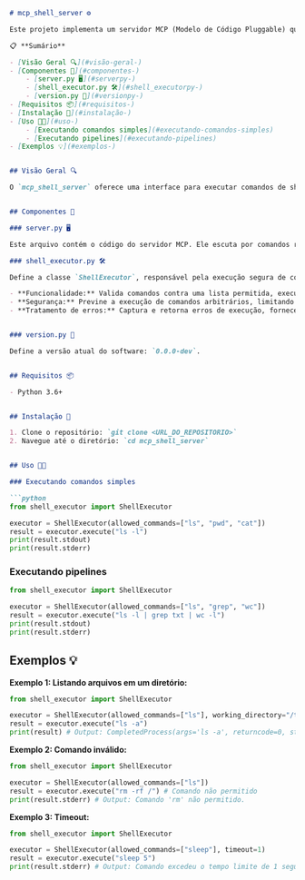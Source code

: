 ```markdown
# mcp_shell_server ⚙️

Este projeto implementa um servidor MCP (Modelo de Código Pluggable) que permite a execução segura de comandos de shell em um diretório especificado.

📋 **Sumário**

- [Visão Geral 🔍](#visão-geral-)
- [Componentes 🧱](#componentes-)
    - [server.py 🖥️](#serverpy-)
    - [shell_executor.py 🛠️](#shell_executorpy-)
    - [version.py 🔢](#versionpy-)
- [Requisitos 📦](#requisitos-)
- [Instalação 🚀](#instalação-)
- [Uso 👨‍💻](#uso-)
    - [Executando comandos simples](#executando-comandos-simples)
    - [Executando pipelines](#executando-pipelines)
- [Exemplos 💡](#exemplos-)


## Visão Geral 🔍

O `mcp_shell_server` oferece uma interface para executar comandos de shell remotamente, com foco na segurança e controle.  Ele utiliza a classe `ShellExecutor` para validar os comandos contra uma lista pré-definida e gerenciar a execução, incluindo redirecionamento de E/S e timeouts. A versão atual do software é `0.0.0-dev`, indicando que ainda está em desenvolvimento ativo.


## Componentes 🧱

### server.py 🖥️

Este arquivo contém o código do servidor MCP. Ele escuta por comandos recebidos via stdin, os encaminha para o `ShellExecutor` e retorna a saída (stdout e stderr) para o cliente.

### shell_executor.py 🛠️

Define a classe `ShellExecutor`, responsável pela execução segura de comandos de shell.

- **Funcionalidade:** Valida comandos contra uma lista permitida, executa comandos e pipelines, gerencia timeouts e redireciona entrada/saída.
- **Segurança:** Previne a execução de comandos arbitrários, limitando as ações possíveis a um conjunto predefinido.
- **Tratamento de erros:** Captura e retorna erros de execução, fornecendo informações detalhadas sobre falhas.


### version.py 🔢

Define a versão atual do software: `0.0.0-dev`.


## Requisitos 📦

- Python 3.6+


## Instalação 🚀

1. Clone o repositório: `git clone <URL_DO_REPOSITORIO>`
2. Navegue até o diretório: `cd mcp_shell_server`


## Uso 👨‍💻

### Executando comandos simples

```python
from shell_executor import ShellExecutor

executor = ShellExecutor(allowed_commands=["ls", "pwd", "cat"])
result = executor.execute("ls -l")
print(result.stdout)
print(result.stderr)
```

### Executando pipelines

```python
from shell_executor import ShellExecutor

executor = ShellExecutor(allowed_commands=["ls", "grep", "wc"])
result = executor.execute("ls -l | grep txt | wc -l")
print(result.stdout)
print(result.stderr)
```


## Exemplos 💡

**Exemplo 1: Listando arquivos em um diretório:**

```python
from shell_executor import ShellExecutor

executor = ShellExecutor(allowed_commands=["ls"], working_directory="/tmp")
result = executor.execute("ls -a")
print(result) # Output: CompletedProcess(args='ls -a', returncode=0, stdout='.\n..\n...\n', stderr='')
```

**Exemplo 2: Comando inválido:**

```python
from shell_executor import ShellExecutor

executor = ShellExecutor(allowed_commands=["ls"])
result = executor.execute("rm -rf /") # Comando não permitido
print(result.stderr) # Output: Comando 'rm' não permitido.
```

**Exemplo 3: Timeout:**

```python
from shell_executor import ShellExecutor

executor = ShellExecutor(allowed_commands=["sleep"], timeout=1)
result = executor.execute("sleep 5")
print(result.stderr) # Output: Comando excedeu o tempo limite de 1 segundos.
```
```